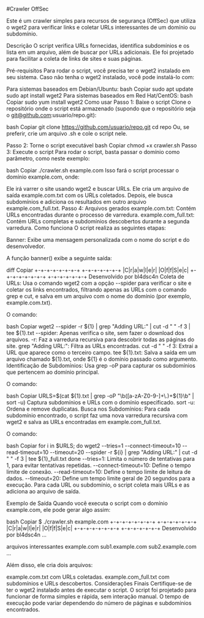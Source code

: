 #Crawler OffSec

Este é um crawler simples para recursos de segurança (OffSec) que utiliza o wget2 para verificar links e coletar URLs interessantes de um domínio ou subdomínio.

Descrição
O script verifica URLs fornecidas, identifica subdomínios e os lista em um arquivo, além de buscar por URLs adicionais. Ele foi projetado para facilitar a coleta de links de sites e suas páginas.

Pré-requisitos
Para rodar o script, você precisa ter o wget2 instalado em seu sistema. Caso não tenha o wget2 instalado, você pode instalá-lo com:

Para sistemas baseados em Debian/Ubuntu:
bash
Copiar
sudo apt update
sudo apt install wget2
Para sistemas baseados em Red Hat/CentOS:
bash
Copiar
sudo yum install wget2
Como usar
Passo 1: Baixe o script
Clone o repositório onde o script está armazenado (supondo que o repositório seja o git@github.com:usuario/repo.git):

bash
Copiar
git clone https://github.com/usuario/repo.git
cd repo
Ou, se preferir, crie um arquivo .sh e cole o script nele.

Passo 2: Torne o script executável
bash
Copiar
chmod +x crawler.sh
Passo 3: Execute o script
Para rodar o script, basta passar o domínio como parâmetro, como neste exemplo:

bash
Copiar
./crawler.sh example.com
Isso fará o script processar o domínio example.com, onde:

Ele irá varrer o site usando wget2 e buscar URLs.
Ele cria um arquivo de saída example.com.txt com os URLs coletados.
Depois, ele busca subdomínios e adiciona os resultados em outro arquivo example.com_full.txt.
Passo 4: Arquivos gerados
example.com.txt: Contém URLs encontradas durante o processo de varredura.
example.com_full.txt: Contém URLs completas e subdomínios descobertos durante a segunda varredura.
Como funciona
O script realiza as seguintes etapas:

Banner: Exibe uma mensagem personalizada com o nome do script e do desenvolvedor.

A função banner() exibe a seguinte saída:

diff
Copiar
+-+-+-+-+-+-+-+ +-+-+-+-+-+-+
|C|r|a|w|l|e|r| |O|f|f|S|e|c|
+-+-+-+-+-+-+-+ +-+-+-+-+-+-+
Desenvolvido por bl4dsc4n
Coleta de URLs: Usa o comando wget2 com a opção --spider para verificar o site e coletar os links encontrados, filtrando apenas as URLs com o comando grep e cut, e salva em um arquivo com o nome do domínio (por exemplo, example.com.txt).

O comando:

bash
Copiar
wget2 --spider -r ${1} |  grep "Adding URL:" | cut -d " " -f 3 | tee ${1}.txt
--spider: Apenas verifica o site, sem fazer o download dos arquivos.
-r: Faz a varredura recursiva para descobrir todas as páginas do site.
grep "Adding URL:": Filtra as URLs encontradas.
cut -d " " -f 3: Extrai a URL que aparece como o terceiro campo.
tee ${1}.txt: Salva a saída em um arquivo chamado ${1}.txt, onde ${1} é o domínio passado como argumento.
Identificação de Subdomínios: Usa grep -oP para capturar os subdomínios que pertencem ao domínio principal.

O comando:

bash
Copiar
URLS=$(cat ${1}.txt | grep -oP "\b([a-zA-Z0-9-]+\.)+${1}\b" | sort -u)
Captura subdomínios e URLs com o domínio especificado.
sort -u: Ordena e remove duplicatas.
Busca nos Subdomínios: Para cada subdomínio encontrado, o script faz uma nova varredura recursiva com wget2 e salva as URLs encontradas em example.com_full.txt.

O comando:

bash
Copiar
for i in $URLS; do
    wget2 --tries=1 --connect-timeout=10 --read-timeout=10 --timeout=20 --spider -r ${i} |  grep "Adding URL:" | cut -d " " -f 3 | tee ${1}_full.txt
done
--tries=1: Limita o número de tentativas para 1, para evitar tentativas repetidas.
--connect-timeout=10: Define o tempo limite de conexão.
--read-timeout=10: Define o tempo limite de leitura de dados.
--timeout=20: Define um tempo limite geral de 20 segundos para a execução.
Para cada URL ou subdomínio, o script coleta mais URLs e as adiciona ao arquivo de saída.

Exemplo de Saída
Quando você executa o script com o domínio example.com, ele pode gerar algo assim:

bash
Copiar
$ ./crawler.sh example.com
+-+-+-+-+-+-+-+ +-+-+-+-+-+-+
|C|r|a|w|l|e|r| |O|f|f|S|e|c|
+-+-+-+-+-+-+-+ +-+-+-+-+-+-+
Desenvolvido por bl4dsc4n
...

arquivos interessantes
example.com
sub1.example.com
sub2.example.com
...

Além disso, ele cria dois arquivos:

example.com.txt com URLs coletadas.
example.com_full.txt com subdomínios e URLs descobertos.
Considerações Finais
Certifique-se de ter o wget2 instalado antes de executar o script.
O script foi projetado para funcionar de forma simples e rápida, sem interação manual.
O tempo de execução pode variar dependendo do número de páginas e subdomínios encontrados.
